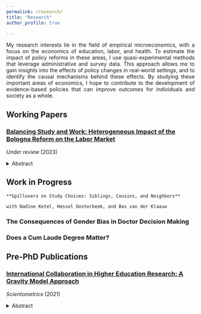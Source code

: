 ```yaml
---
permalink: /research/
title: "Research"
author_profile: true

---
```


<p align="justify">  
My research interests lie in the field of empirical microeconomics, with a focus on the economics of education, labor, and health. To estimate the impact of policy reforms in these areas, I use quasi-experimental methods that leverage administrative and survey data. This approach allows me to gain insights into the effects of policy changes in real-world settings, and to identify the causal mechanisms behind these effects. By studying these important areas of economics, I hope to contribute to the development of evidence-based policies that can improve outcomes for individuals and society as a whole.
</p>

## Working Papers 

### [Balancing Study and Work: Heterogeneous Impact of the Bologna Reform on the Labor Market](https://stnavdeev.github.io/Avdeev_Bologna.pdf)

*Under review* (2023)

<details>
    <summary> Abstract </summary>
    <br>
    <p align="justify">  
The Bologna reform, the largest European education reform, was implemented in Russia in 2011. The reform shortened the duration of some undergraduate programs by one year and compressed their curricula. Using a difference–in–differences design, I find that the reform had no short– or medium–term adverse effects on employment. Further, I find that null average effects on wages mask considerable heterogeneity: while female graduates’ wages remained unaffected, male graduates experienced a wage decline. To explain these findings, I propose a novel model of students’ decision–making that predicts students with high (low) relative returns to education compared to returns to working would invest more (less) time in studying. Consistent with the model, I find that female students with high relative returns studied more intensively, optimally investing in their human capital and securing stable wages. In contrast, male students with low relative returns underinvested in their human capital, leading to a decline in wages. These intriguing findings shed light on the heterogeneous impact of educational reforms and the role of students’ decision–making in shaping labor market outcomes, inviting further exploration of similar reforms across different contexts.
     </p>
     </details> 

## Work in Progress

    **Spillovers on Study Choices: Siblings, Cousins, and Neighbors**

    with Nadine Ketel, Hessel Oosterbeek, and Bas van der Klaauw

### The Consequences of Gender Bias in Doctor Decision Making

### Does a Cum Laude Degree Matter?

## Pre-PhD Publications

### [International Collaboration in Higher Education Research: A Gravity Model Approach](https://stnavdeev.github.io/Avdeev_Collaboration.pdf)

*Scientometrics* (2021)
<details>
    <summary> Abstract </summary>
    <br>
    <p align="justify">  
Although geographical distance has become less relevant in co–authorship for monodisciplinary fields such as economics, mathematics, and physics, little is known about international collaboration in multidisciplinary fields such as higher education. This paper studies collaboration patterns in higher education research using the Scopus database with the application of the gravity model. The results show that the intensity of collaboration is negatively associated with geographical distance and positively associated with linguistic commonality but these findings differ significantly between various world regions. European scholars appear to give preference to linguistically proximate partners over geographical neighbours. Although English is the lingua franca in science, language is not a significant factor for the formation of collaboration for North American and Asian researchers. These findings have policy implications for fostering multidisciplinary research in international partnerships.
     </p>
     </details> 
